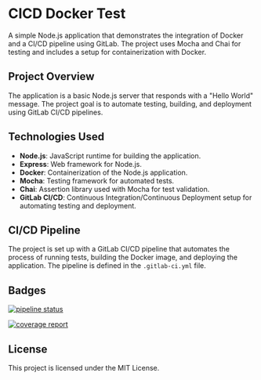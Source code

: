 # CICD Docker Test

A simple Node.js application that demonstrates the integration of Docker and a CI/CD pipeline using GitLab. 
The project uses Mocha and Chai for testing and includes a setup for containerization with Docker.

## Project Overview

The application is a basic Node.js server that responds with a "Hello World" message. 
The project goal is to automate testing, building, and deployment using GitLab CI/CD pipelines.

## Technologies Used

- **Node.js**: JavaScript runtime for building the application.
- **Express**: Web framework for Node.js.
- **Docker**: Containerization of the Node.js application.
- **Mocha**: Testing framework for automated tests.
- **Chai**: Assertion library used with Mocha for test validation.
- **GitLab CI/CD**: Continuous Integration/Continuous Deployment setup for automating testing and deployment.

## CI/CD Pipeline

The project is set up with a GitLab CI/CD pipeline that automates the process of running tests, building the Docker image, and deploying the application. The pipeline is defined in the `.gitlab-ci.yml` file.

## Badges

[![pipeline status](https://gitlab.com/mmount/CICD-Docker-Test/badges/master/pipeline.svg)](https://gitlab.com/mmount/CICD-Docker-Test/-/commits/master)

[![coverage report](https://gitlab.com/mmount/CICD-Docker-Test/badges/master/coverage.svg)](https://gitlab.com/mmount/CICD-Docker-Test/-/commits/master)

## License

This project is licensed under the MIT License.
